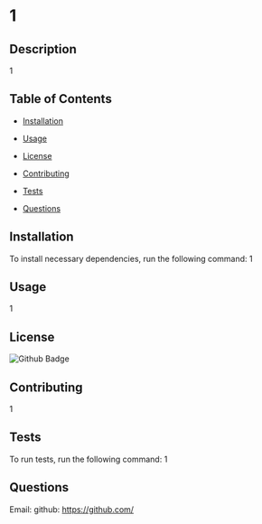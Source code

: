 # 1
 
 
  ## Description
  
 1
  
  ## Table of Contents 
  
  * [Installation](#installation)
  
  * [Usage](#usage)
  
  * [License](#license)
  
  * [Contributing](#contributing)
  
  * [Tests](#tests)
  
  * [Questions](#questions)
  
  ## Installation
  
  To install necessary dependencies, run the following command:
  1
  
  
  ## Usage
  1
  
  
  
  ## License

![Github Badge](https://img.shields.io/badge/license-Apache-green)

  
  
    
  ## Contributing
  1
  
  
  ## Tests
  
  To run tests, run the following command:
  1
  
  
  ## Questions
  
  Email: 
  github: https://github.com/
